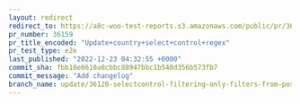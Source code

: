 ```yaml
---
layout: redirect
redirect_to: https://a8c-woo-test-reports.s3.amazonaws.com/public/pr/36159/e2e/index.html
pr_number: 36159
pr_title_encoded: "Update+country+select+control+regex"
pr_test_type: e2e
last_published: "2022-12-23 04:32:55 +0000"
commit_sha: fbb18e6610a8cbbc88947bbc1b540d356b573fb7
commit_message: "Add changelog"
branch_name: update/36120-selectcontrol-filtering-only-filters-from-position-0
---
```

